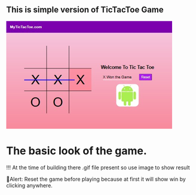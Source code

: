 ##  This is simple version of TicTacToe Game

![TicTacToe Game Overview](./game.jpg)

# The basic look of the game.

!!! At the time of building there .gif file present so use image to show result

🚩Alert: Reset the game before playing because at first it will show win by clicking anywhere.
